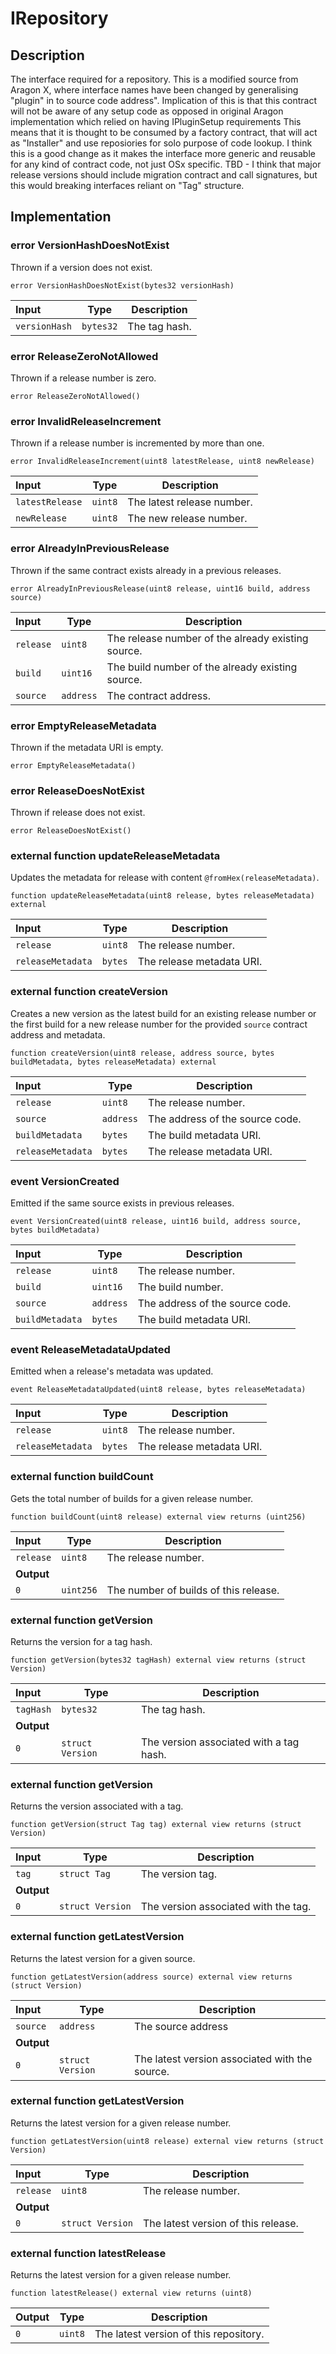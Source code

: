 
# IRepository
## Description

The interface required for a repository.
This is a modified source from Aragon X, where interface names have been changed by generalising "plugin" in to source code address".
Implication of this is that this contract will not be aware of any setup code as opposed in original Aragon implementation which relied on having IPluginSetup requirements
This means that it is thought to be consumed by a factory contract, that will act as "Installer" and use reposiories for solo purpose of code lookup.
I think this is a good change as it makes the interface more generic and reusable for any kind of contract code, not just OSx specific.
TBD - I think that major release versions should include migration contract and call signatures, but this would breaking interfaces reliant on "Tag" structure.

## Implementation

###  error VersionHashDoesNotExist

Thrown if a version does not exist.

```solidity
error VersionHashDoesNotExist(bytes32 versionHash) 
```

| Input | Type | Description |
|:----- | ---- | ----------- |
| `versionHash` | `bytes32` | The tag hash. |

###  error ReleaseZeroNotAllowed

Thrown if a release number is zero.

```solidity
error ReleaseZeroNotAllowed() 
```

###  error InvalidReleaseIncrement

Thrown if a release number is incremented by more than one.

```solidity
error InvalidReleaseIncrement(uint8 latestRelease, uint8 newRelease) 
```

| Input | Type | Description |
|:----- | ---- | ----------- |
| `latestRelease` | `uint8` | The latest release number. |
| `newRelease` | `uint8` | The new release number. |

###  error AlreadyInPreviousRelease

Thrown if the same contract exists already in a previous releases.

```solidity
error AlreadyInPreviousRelease(uint8 release, uint16 build, address source) 
```

| Input | Type | Description |
|:----- | ---- | ----------- |
| `release` | `uint8` | The release number of the already existing source. |
| `build` | `uint16` | The build number of the already existing source. |
| `source` | `address` | The  contract address. |

###  error EmptyReleaseMetadata

Thrown if the metadata URI is empty.

```solidity
error EmptyReleaseMetadata() 
```

###  error ReleaseDoesNotExist

Thrown if release does not exist.

```solidity
error ReleaseDoesNotExist() 
```

### external function updateReleaseMetadata

Updates the metadata for release with content `@fromHex(releaseMetadata)`.

```solidity
function updateReleaseMetadata(uint8 release, bytes releaseMetadata) external 
```

| Input | Type | Description |
|:----- | ---- | ----------- |
| `release` | `uint8` | The release number. |
| `releaseMetadata` | `bytes` | The release metadata URI. |

### external function createVersion

Creates a new version as the latest build for an existing release number or the first build for a new release number for the provided `source` contract address and metadata.

```solidity
function createVersion(uint8 release, address source, bytes buildMetadata, bytes releaseMetadata) external 
```

| Input | Type | Description |
|:----- | ---- | ----------- |
| `release` | `uint8` | The release number. |
| `source` | `address` | The address of the source code. |
| `buildMetadata` | `bytes` | The build metadata URI. |
| `releaseMetadata` | `bytes` | The release metadata URI. |

###  event VersionCreated

Emitted if the same source exists in previous releases.

```solidity
event VersionCreated(uint8 release, uint16 build, address source, bytes buildMetadata) 
```

| Input | Type | Description |
|:----- | ---- | ----------- |
| `release` | `uint8` | The release number. |
| `build` | `uint16` | The build number. |
| `source` | `address` | The address of the source code. |
| `buildMetadata` | `bytes` | The build metadata URI. |

###  event ReleaseMetadataUpdated

Emitted when a release's metadata was updated.

```solidity
event ReleaseMetadataUpdated(uint8 release, bytes releaseMetadata) 
```

| Input | Type | Description |
|:----- | ---- | ----------- |
| `release` | `uint8` | The release number. |
| `releaseMetadata` | `bytes` | The release metadata URI. |

### external function buildCount

Gets the total number of builds for a given release number.

```solidity
function buildCount(uint8 release) external view returns (uint256) 
```

| Input | Type | Description |
|:----- | ---- | ----------- |
| `release` | `uint8` | The release number. |
| **Output** | |
|  `0`  | `uint256` | The number of builds of this release. |

### external function getVersion

Returns the version for a tag hash.

```solidity
function getVersion(bytes32 tagHash) external view returns (struct Version) 
```

| Input | Type | Description |
|:----- | ---- | ----------- |
| `tagHash` | `bytes32` | The tag hash. |
| **Output** | |
|  `0`  | `struct Version` | The version associated with a tag hash. |

### external function getVersion

Returns the version associated with a tag.

```solidity
function getVersion(struct Tag tag) external view returns (struct Version) 
```

| Input | Type | Description |
|:----- | ---- | ----------- |
| `tag` | `struct Tag` | The version tag. |
| **Output** | |
|  `0`  | `struct Version` | The version associated with the tag. |

### external function getLatestVersion

Returns the latest version for a given source.

```solidity
function getLatestVersion(address source) external view returns (struct Version) 
```

| Input | Type | Description |
|:----- | ---- | ----------- |
| `source` | `address` | The source address |
| **Output** | |
|  `0`  | `struct Version` | The latest version associated with the source. |

### external function getLatestVersion

Returns the latest version for a given release number.

```solidity
function getLatestVersion(uint8 release) external view returns (struct Version) 
```

| Input | Type | Description |
|:----- | ---- | ----------- |
| `release` | `uint8` | The release number. |
| **Output** | |
|  `0`  | `struct Version` | The latest version of this release. |

### external function latestRelease

Returns the latest version for a given release number.

```solidity
function latestRelease() external view returns (uint8) 
```

| Output | Type | Description |
| ------ | ---- | ----------- |
|  `0`  | `uint8` | The latest version of this repository. |

<!--CONTRACT_END-->

